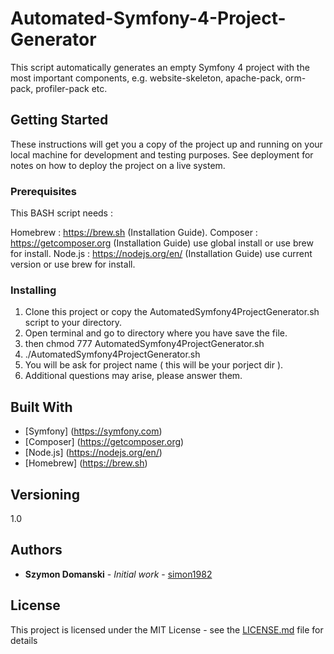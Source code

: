 # Automated-Symfony-4-Project-Generator
This script automatically generates an empty Symfony 4 project with the most important components, e.g. website-skeleton, apache-pack, orm-pack, profiler-pack etc.

## Getting Started

These instructions will get you a copy of the project up and running on your local machine for development and testing purposes. See deployment for notes on how to deploy the project on a live system.

### Prerequisites

This BASH script needs :

Homebrew  : https://brew.sh (Installation Guide).
Composer  : https://getcomposer.org (Installation Guide) use global install or use brew for install.
Node.js   : https://nodejs.org/en/  (Installation Guide) use current version or use brew for install.

### Installing

1. Clone this project or copy the AutomatedSymfony4ProjectGenerator.sh script to your directory.
2. Open terminal and go to directory where you have save the file. 
3. then chmod 777 AutomatedSymfony4ProjectGenerator.sh
4. ./AutomatedSymfony4ProjectGenerator.sh
5. You will be ask for project name ( this will be your porject dir ). 
6. Additional questions may arise, please answer them.


## Built With

* [Symfony] (https://symfony.com)
* [Composer] (https://getcomposer.org)
* [Node.js] (https://nodejs.org/en/)
* [Homebrew] (https://brew.sh)

## Versioning

1.0

## Authors

* **Szymon Domanski** - *Initial work* - [simon1982](https://github.com/simon1982)

## License

This project is licensed under the MIT License - see the [LICENSE.md](LICENSE.md) file for details

